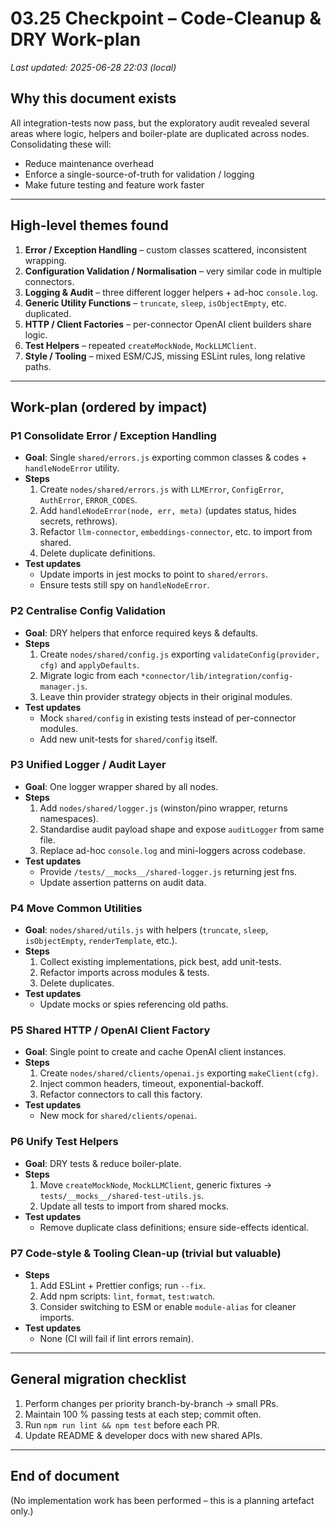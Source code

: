 # 03.25 Checkpoint – Code-Cleanup & DRY Work-plan

_Last updated: 2025-06-28 22:03 (local)_

## Why this document exists
All integration-tests now pass, but the exploratory audit revealed several areas where logic, helpers and boiler-plate are duplicated across nodes.  Consolidating these will:
* Reduce maintenance overhead
* Enforce a single-source-of-truth for validation / logging
* Make future testing and feature work faster

---
## High-level themes found
1. **Error / Exception Handling** – custom classes scattered, inconsistent wrapping.
2. **Configuration Validation / Normalisation** – very similar code in multiple connectors.
3. **Logging & Audit** – three different logger helpers + ad-hoc `console.log`.
4. **Generic Utility Functions** – `truncate`, `sleep`, `isObjectEmpty`, etc. duplicated.
5. **HTTP / Client Factories** – per-connector OpenAI client builders share logic.
6. **Test Helpers** – repeated `createMockNode`, `MockLLMClient`.
7. **Style / Tooling** – mixed ESM/CJS, missing ESLint rules, long relative paths.

---
## Work-plan (ordered by impact)
### P1  Consolidate Error / Exception Handling
* **Goal**: Single `shared/errors.js` exporting common classes & codes + `handleNodeError` utility.
* **Steps**
  1. Create `nodes/shared/errors.js` with `LLMError`, `ConfigError`, `AuthError`, `ERROR_CODES`.
  2. Add `handleNodeError(node, err, meta)` (updates status, hides secrets, rethrows).
  3. Refactor `llm-connector`, `embeddings-connector`, etc. to import from shared.
  4. Delete duplicate definitions.
* **Test updates**
  - Update imports in jest mocks to point to `shared/errors`.
  - Ensure tests still spy on `handleNodeError`.

### P2  Centralise Config Validation
* **Goal**: DRY helpers that enforce required keys & defaults.
* **Steps**
  1. Create `nodes/shared/config.js` exporting `validateConfig(provider, cfg)` and `applyDefaults`.
  2. Migrate logic from each `*connector/lib/integration/config-manager.js`.
  3. Leave thin provider strategy objects in their original modules.
* **Test updates**
  - Mock `shared/config` in existing tests instead of per-connector modules.
  - Add new unit-tests for `shared/config` itself.

### P3  Unified Logger / Audit Layer
* **Goal**: One logger wrapper shared by all nodes.
* **Steps**
  1. Add `nodes/shared/logger.js` (winston/pino wrapper, returns namespaces).
  2. Standardise audit payload shape and expose `auditLogger` from same file.
  3. Replace ad-hoc `console.log` and mini-loggers across codebase.
* **Test updates**
  - Provide `/tests/__mocks__/shared-logger.js` returning jest fns.
  - Update assertion patterns on audit data.

### P4  Move Common Utilities
* **Goal**: `nodes/shared/utils.js` with helpers (`truncate`, `sleep`, `isObjectEmpty`, `renderTemplate`, etc.).
* **Steps**
  1. Collect existing implementations, pick best, add unit-tests.
  2. Refactor imports across modules & tests.
  3. Delete duplicates.
* **Test updates**
  - Update mocks or spies referencing old paths.

### P5  Shared HTTP / OpenAI Client Factory
* **Goal**: Single point to create and cache OpenAI client instances.
* **Steps**
  1. Create `nodes/shared/clients/openai.js` exporting `makeClient(cfg)`.
  2. Inject common headers, timeout, exponential-backoff.
  3. Refactor connectors to call this factory.
* **Test updates**
  - New mock for `shared/clients/openai`.

### P6  Unify Test Helpers
* **Goal**: DRY tests & reduce boiler-plate.
* **Steps**
  1. Move `createMockNode`, `MockLLMClient`, generic fixtures → `tests/__mocks__/shared-test-utils.js`.
  2. Update all tests to import from shared mocks.
* **Test updates**
  - Remove duplicate class definitions; ensure side-effects identical.

### P7  Code-style & Tooling Clean-up (trivial but valuable)
* **Steps**
  1. Add ESLint + Prettier configs; run `--fix`.
  2. Add npm scripts: `lint`, `format`, `test:watch`.
  3. Consider switching to ESM or enable `module-alias` for cleaner imports.
* **Test updates**
  - None (CI will fail if lint errors remain).

---
## General migration checklist
1. Perform changes per priority branch-by-branch → small PRs.
2. Maintain 100 % passing tests at each step; commit often.
3. Run `npm run lint && npm test` before each PR.
4. Update README & developer docs with new shared APIs.

---
## End of document

(No implementation work has been performed – this is a planning artefact only.)
